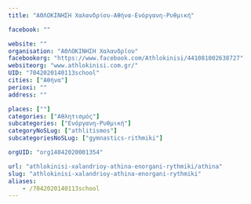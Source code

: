 ```yaml
---
title: "ΑΘΛΟΚΙΝΗΣΗ Χαλανδρίου-Αθήνα-Ενόργανη-Ρυθμική"

facebook: ""

website: ""
organisation: "ΑΘΛΟΚΙΝΗΣΗ Χαλανδρίου"
facebookorg: "https://www.facebook.com/Athlokinisi/441081002638727"
websiteorg: "www.athlokinisi.com.gr/"
UID: "7042020140113school"
cities: ["Αθήνα"]
perioxi: ""
address: ""

places: [""]
categories: ["Αθλητισμός"]
subcategories: ["Ενόργανη-Ρυθμική"]
categoryNoSLug: ["athlitismos"]
subcategoriesNoSLug: ["gymnastics-rithmiki"]

orgUID: "org14042020001354"

url: "athlokinisi-xalandrioy-athina-enorgani-rythmiki/athina"
slug: "athlokinisi-xalandrioy-athina-enorgani-rythmiki"
aliases:
    - /7042020140113school
---
```





